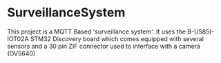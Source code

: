 # SurveillanceSystem

This project is a MQTT Based 'surveillance system'. It uses the B-U585I-IOT02A STM32 Discovery board which comes equipped with several sensors and a 30 pin ZIF connector used to interface with a camera (OV5640)
